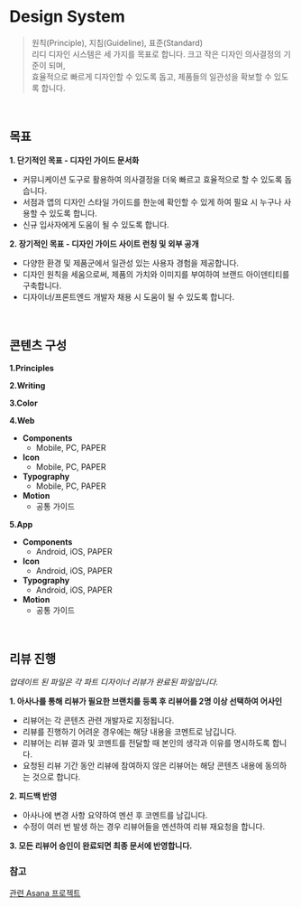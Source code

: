 # Design System
> 원칙(Principle), 지침(Guideline), 표준(Standard)<br>
리디 디자인 시스템은 세 가지를 목표로 합니다. 크고 작은 디자인 의사결정의 기준이 되며, <br>
효율적으로 빠르게 디자인할 수 있도록 돕고, 제품들의 일관성을 확보할 수 있도록 합니다.
<br>


## 목표

**1. 단기적인 목표 - 디자인 가이드 문서화**

- 커뮤니케이션 도구로 활용하여 의사결정을 더욱 빠르고 효율적으로 할 수 있도록 돕습니다.
- 서점과 앱의 디자인 스타일 가이드를 한눈에 확인할 수 있게 하여 필요 시 누구나 사용할 수 있도록 합니다.
- 신규 입사자에게 도움이 될 수 있도록 합니다.

**2. 장기적인 목표 - 디자인 가이드 사이트 런칭 및 외부 공개**

- 다양한 환경 및 제품군에서 일관성 있는 사용자 경험을 제공합니다.
- 디자인 원칙을 세움으로써, 제품의 가치와 이미지를 부여하여 브랜드 아이덴티티를 구축합니다.
- 디자이너/프론트엔드 개발자 채용 시 도움이 될 수 있도록 합니다.
<br>


## 콘텐츠 구성

**1.Principles**

**2.Writing**

**3.Color**

**4.Web**

- **Components**
  - Mobile, PC, PAPER
- **Icon**
  - Mobile, PC, PAPER
- **Typography**
  - Mobile, PC, PAPER
- **Motion**
  - 공통 가이드

**5.App**

- **Components**
  - Android, iOS, PAPER
- **Icon**
  - Android, iOS, PAPER
- **Typography**
  - Android, iOS, PAPER
- **Motion**
  - 공통 가이드
<br>


## 리뷰 진행

*업데이트 된 파일은 각 파트 디자이너 리뷰가 완료된 파일입니다.*

**1. 아사나를 통해 리뷰가 필요한 브랜치를 등록 후 리뷰어를 2명 이상 선택하여 어사인**

- 리뷰어는 각 콘텐츠 관련 개발자로 지정됩니다.
- 리뷰를 진행하기 어려운 경우에는 해당 내용을 코멘트로 남깁니다.
- 리뷰어는 리뷰 결과 및 코멘트를 전달할 때 본인의 생각과 이유를 명시하도록 합니다.
- 요청된 리뷰 기간 동안 리뷰에 참여하지 않은 리뷰어는 해당 콘텐츠 내용에 동의하는 것으로 합니다.

**2. 피드백 반영**

- 아사나에 변경 사항 요약하여 멘션 후 코멘트를 남깁니다.
- 수정이 여러 번 발생 하는 경우 리뷰어들을 멘션하여 리뷰 재요청을 합니다.

**3. 모든 리뷰어 승인이 완료되면 최종 문서에 반영합니다.**
<br>


### 참고

[관련 Asana 프로젝트](https://app.asana.com/0/653727647817175/653727647817175)
